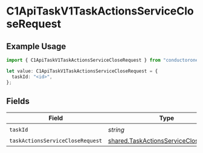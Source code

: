 # C1ApiTaskV1TaskActionsServiceCloseRequest

## Example Usage

```typescript
import { C1ApiTaskV1TaskActionsServiceCloseRequest } from "conductorone-sdk-typescript/sdk/models/operations";

let value: C1ApiTaskV1TaskActionsServiceCloseRequest = {
  taskId: "<id>",
};
```

## Fields

| Field                                                                                                 | Type                                                                                                  | Required                                                                                              | Description                                                                                           |
| ----------------------------------------------------------------------------------------------------- | ----------------------------------------------------------------------------------------------------- | ----------------------------------------------------------------------------------------------------- | ----------------------------------------------------------------------------------------------------- |
| `taskId`                                                                                              | *string*                                                                                              | :heavy_check_mark:                                                                                    | N/A                                                                                                   |
| `taskActionsServiceCloseRequest`                                                                      | [shared.TaskActionsServiceCloseRequest](../../../sdk/models/shared/taskactionsservicecloserequest.md) | :heavy_minus_sign:                                                                                    | N/A                                                                                                   |